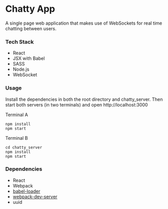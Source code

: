 Chatty App
=====================

A single page web application that makes use of WebSockets for real time chatting between users.

### Tech Stack

* React
* JSX with Babel
* SASS
* Node.js
* WebSocket

### Usage

Install the dependencies in both the root directory and chatty_server.
Then start both servers (in two terminals) and open http://localhost:3000

Terminal A
```
npm install
npm start
```
Terminal B
```
cd chatty_server
npm install
npm start
```

### Dependencies

* React
* Webpack
* [babel-loader](https://github.com/babel/babel-loader)
* [webpack-dev-server](https://github.com/webpack/webpack-dev-server)
* uuid